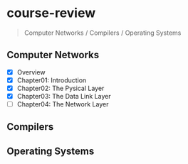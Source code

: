 # course-review

> Computer Networks / Compilers / Operating Systems

## Computer Networks

- [x] Overview
- [x] Chapter01: Introduction
- [x] Chapter02: The Pysical Layer
- [x] Chapter03: The Data Link Layer
- [ ] Chapter04: The Network Layer

## Compilers 

## Operating Systems

